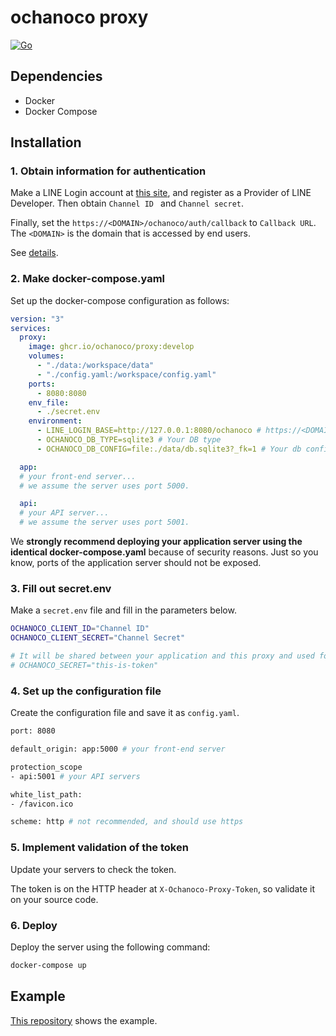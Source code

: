 
# ochanoco proxy

[![Go](https://github.com/ochanoco/ochano.co-projs/actions/workflows/go.yml/badge.svg)](https://github.com/ochanoco/ochano.co-projs/actions/workflows/go.yml)

## Dependencies

- Docker
- Docker Compose

## Installation
### 1. Obtain information for authentication

Make a LINE Login account at [this site](https://developers.line.biz/console/), and register as a Provider of LINE Developer.
Then obtain `Channel ID ` and `Channel secret`.

Finally, set the `https://<DOMAIN>/ochanoco/auth/callback` to `Callback URL`.
  The `<DOMAIN>` is the domain that is accessed by end users.

See [details](https://developers.line.biz/en/services/line-login/).

### 2. Make docker-compose.yaml

Set up the docker-compose configuration as follows:

```yaml
version: "3"
services:
  proxy:
    image: ghcr.io/ochanoco/proxy:develop
    volumes:
      - "./data:/workspace/data"
      - "./config.yaml:/workspace/config.yaml"
    ports:
      - 8080:8080
    env_file:
      - ./secret.env
    environment:
      - LINE_LOGIN_BASE=http://127.0.0.1:8080/ochanoco # https://<DOMAIN>/ochanoco
      - OCHANOCO_DB_TYPE=sqlite3 # Your DB type
      - OCHANOCO_DB_CONFIG=file:./data/db.sqlite3?_fk=1 # Your db configuration 

  app:
  # your front-end server...
  # we assume the server uses port 5000.

  api:
  # your API server...
  # we assume the server uses port 5001.
```

We **strongly recommend deploying your application server using the identical docker-compose.yaml** because of security reasons.
  Just so you know, ports of the application server should not be exposed.

### 3. Fill out secret.env

Make a `secret.env` file and fill in the parameters below.

```sh
OCHANOCO_CLIENT_ID="Channel ID"
OCHANOCO_CLIENT_SECRET="Channel Secret"

# It will be shared between your application and this proxy and used for authentication.
# OCHANOCO_SECRET="this-is-token" 
```

### 4. Set up the configuration file

Create the configuration file and save it as `config.yaml`.

```sh
port: 8080

default_origin: app:5000 # your front-end server

protection_scope 
- api:5001 # your API servers

white_list_path: 
- /favicon.ico

scheme: http # not recommended, and should use https
```

### 5. Implement validation of the token

Update your servers to check the token.

The token is on the HTTP header at `X-Ochanoco-Proxy-Token`, so validate it on your source code.

### 6. Deploy

Deploy the server using the following command:

```sh
docker-compose up
```

## Example

[This repository](https://github.com/ochanoco/proxy-demo) shows the example.

